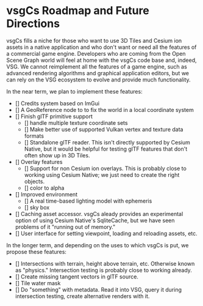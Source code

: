 vsgCs Roadmap and Future Directions
=====
vsgCs fills a niche for those who want to use 3D Tiles and Cesium ion
assets in a native application and who don't want or need all the
features of a commercial game engine. Developers who are coming from
the Open Scene Graph world will feel at home with the vsgCs code base
and, indeed, VSG. We cannot reimplement all the features of a game
engine, such as advanced rendering algorithms and graphical
application editors, but we can rely on the VSG ecosystem to evolve
and provide much functionality.

In the near term, we plan to implement these features:

- [] Credits system based on ImGui
- [] A GeoReference node to to fix the world in a local coordinate system
- [] Finish glTF primitive support
  - [] handle multiple texture coordinate sets
  - [] Make better use of supported Vulkan vertex and texture data
    formats
  - [] Standalone glTF reader. This isn't directly supported by Cesium
    Native, but it would be helpful for testing glTF features that
    don't often show up in 3D Tiles.
- [] Overlay features
  - [] Support for non Cesium ion overlays. This is probably close to
    working using Cesium Native; we just need to create the right
    objects.
  - [] color to alpha
- [] Improved environment
  - [] A real time-based lighting model with ephemeris
  - [] sky box
- [] Caching asset accessor. vsgCs aleady provides an experimental
  option of using Cesium Native's SqliteCache, but we have seen
  problems of it "running out of memory."
- [] User interface for setting viewpoint, loading and reloading
  assets, etc.

In the longer term, and depending on the uses to which vsgCs is put,
we propose these features:

- [] Intersections with terrain, height above terrain, etc. Otherwise
     known as "physics." Intersection testing is probably close to
     working already.
- [] Create missing tangent vectors in glTF source.
- [] Tile water mask
- [] Do "something" with metadata. Read it into VSG, query it during
  intersection testing, create alternative renders with it.
  

     

  
